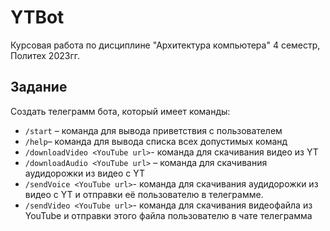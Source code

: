 # YTBot
Курсовая работа по дисциплине "Архитектура компьютера" 4 семестр, Политех 2023гг.
## Задание
Создать телеграмм бота, который имеет команды:
* ```/start``` – команда для вывода приветствия с пользователем
* ```/help```– команда для вывода списка всех допустимых команд
* ```/downloadVideo <YouTube url>```- команда для скачивания видео из YT
* ```/downloadAudio <YouTube url>``` – команда для скачивания аудидорожки из видео c YT
* ```/sendVoice <YouTube url>```- команда для скачивания аудидорожки из видео с YT и отправки её пользователю в телеграмме.
* ```/sendVideo <YouTube url>```- команда для скачивания видеофайла из YouTube и отправки этого файла пользователю в чате телеграмма
